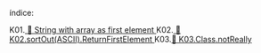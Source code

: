 índice:

K01.[ 📁 String with array as first element ](./K01.StringToSentence) 
K02.[ 📁 K02.sortOut(ASCII).ReturnFirstElement ](./K02.sortOut(ASCII).ReturnFirstElement/) 
K03.[📁 K03.Class.notReally](K03.Class.notReally/)